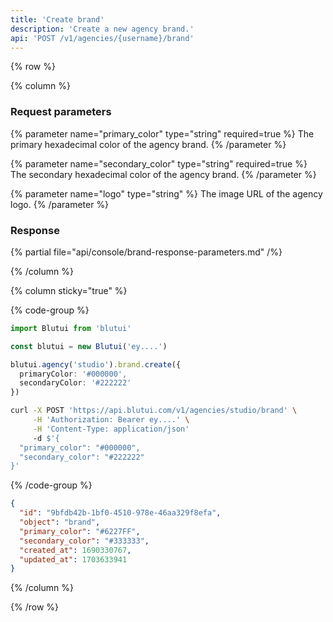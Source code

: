 ```yaml
---
title: 'Create brand'
description: 'Create a new agency brand.'
api: 'POST /v1/agencies/{username}/brand'
---
```


{% row %}

{% column %}
### Request parameters

{% parameter name="primary_color" type="string" required=true %}
The primary hexadecimal color of the agency brand.
{% /parameter %}

{% parameter name="secondary_color" type="string" required=true %}
The secondary hexadecimal color of the agency brand.
{% /parameter %}

{% parameter name="logo" type="string" %}
The image URL of the agency logo.
{% /parameter %}

### Response

{% partial file="api/console/brand-response-parameters.md" /%}

{% /column %}

{% column sticky="true" %}

{% code-group %}

```ts {% process=false filename="Node.js" %}
import Blutui from 'blutui'

const blutui = new Blutui('ey....')

blutui.agency('studio').brand.create({
  primaryColor: '#000000',
  secondaryColor: '#222222'
})
```

```bash {% process=false filename="cURL" %}
curl -X POST 'https://api.blutui.com/v1/agencies/studio/brand' \
     -H 'Authorization: Bearer ey....' \
     -H 'Content-Type: application/json'
     -d $'{
  "primary_color": "#000000",
  "secondary_color": "#222222"
}'
```

{% /code-group %}

```json {% process=false filename="Response" %}
{
  "id": "9bfdb42b-1bf0-4510-978e-46aa329f8efa",
  "object": "brand",
  "primary_color": "#6227FF",
  "secondary_color": "#333333",
  "created_at": 1690330767,
  "updated_at": 1703633941
}
```

{% /column %}

{% /row %}
